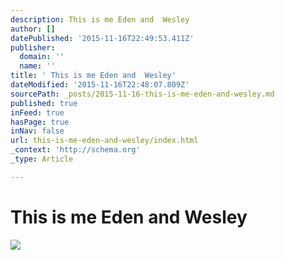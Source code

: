 ```yaml
---
description: This is me Eden and  Wesley
author: []
datePublished: '2015-11-16T22:49:53.411Z'
publisher:
  domain: ''
  name: ''
title: ' This is me Eden and  Wesley'
dateModified: '2015-11-16T22:48:07.809Z'
sourcePath: _posts/2015-11-16-this-is-me-eden-and-wesley.md
published: true
inFeed: true
hasPage: true
inNav: false
url: this-is-me-eden-and-wesley/index.html
_context: 'http://schema.org'
_type: Article

---
```

# This is me Eden and Wesley
![](https://the-grid-user-content.s3-us-west-2.amazonaws.com/9f7efd8e-6c4a-4b5f-91c8-bcca8e6746a4.png)